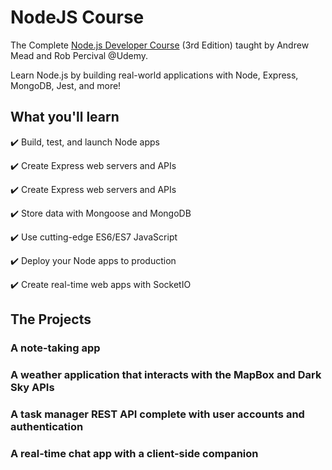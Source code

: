 # NodeJS Course
The Complete [Node.js Developer Course](https://www.udemy.com/share/101WGiAEMecllbQHwB/) (3rd Edition) taught by Andrew Mead and Rob Percival @Udemy.

Learn Node.js by building real-world applications with Node, Express, MongoDB, Jest, and more!

## What you'll learn 

:heavy_check_mark: Build, test, and launch Node apps

:heavy_check_mark: Create Express web servers and APIs

:heavy_check_mark: Create Express web servers and APIs

:heavy_check_mark: Store data with Mongoose and MongoDB

:heavy_check_mark: Use cutting-edge ES6/ES7 JavaScript

:heavy_check_mark: Deploy your Node apps to production

:heavy_check_mark: Create real-time web apps with SocketIO

## The Projects

### A note-taking app 

### A weather application that interacts with the MapBox and Dark Sky APIs

### A task manager REST API complete with user accounts and authentication

### A real-time chat app with a client-side companion
